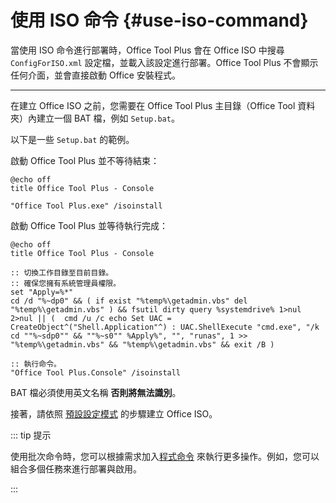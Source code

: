 # 使用 ISO 命令 {#use-iso-command}

當使用 ISO 命令進行部署時，Office Tool Plus 會在 Office ISO 中搜尋 `ConfigForISO.xml` 設定檔，並載入該設定進行部署。Office Tool Plus 不會顯示任何介面，並會直接啟動 Office 安裝程式。

---

在建立 Office ISO 之前，您需要在 Office Tool Plus 主目錄（Office Tool 資料夾）內建立一個 BAT 檔，例如 `Setup.bat`。

以下是一些 `Setup.bat` 的範例。

啟動 Office Tool Plus 並不等待結束：

```batch
@echo off
title Office Tool Plus - Console

"Office Tool Plus.exe" /isoinstall
```

啟動 Office Tool Plus 並等待執行完成：

```batch
@echo off
title Office Tool Plus - Console

:: 切換工作目錄至目前目錄。
:: 確保您擁有系統管理員權限。
set "Apply=%*"
cd /d "%~dp0" && ( if exist "%temp%\getadmin.vbs" del "%temp%\getadmin.vbs" ) && fsutil dirty query %systemdrive% 1>nul 2>nul || (  cmd /u /c echo Set UAC = CreateObject^("Shell.Application"^) : UAC.ShellExecute "cmd.exe", "/k cd ""%~sdp0"" && ""%~s0"" %Apply%", "", "runas", 1 >> "%temp%\getadmin.vbs" && "%temp%\getadmin.vbs" && exit /B )

:: 執行命令。
"Office Tool Plus.Console" /isoinstall
```

BAT 檔必須使用英文名稱 **否則將無法識別**。

接著，請依照 [預設設定模式](default-config.md) 的步驟建立 Office ISO。

::: tip 提示

使用批次命令時，您可以根據需求加入[程式命令](/zh-tw/usage/command/application) 來執行更多操作。例如，您可以組合多個任務來進行部署與啟用。

:::

